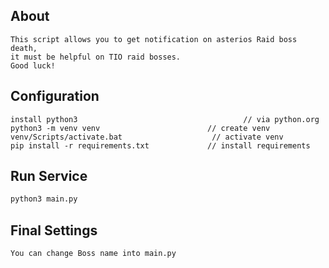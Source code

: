 ## About
```text
This script allows you to get notification on asterios Raid boss death,
it must be helpful on TIO raid bosses.
Good luck!
```


## Configuration
```text
install python3                                     // via python.org
python3 -m venv venv                        // create venv
venv/Scripts/activate.bat                    // activate venv
pip install -r requirements.txt             // install requirements
```

## Run Service
```bash
python3 main.py
```

## Final Settings
```
You can change Boss name into main.py
```
